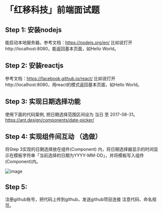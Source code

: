# 「红移科技」前端面试题


## Step 1: 安装nodejs

能启动本地服务器。参考文档：https://nodejs.org/en/
比如说打开http://localhost:8080，能返回基本页面，如Hello World。

## Step 2: 安装reactjs

参考文档：https://facebook.github.io/react/
比如说打开http://localhost:8080，用react的模式返回基本页面，如Hello World。

## Step 3: 实现日期选择功能
使用下面的代码案例, 把日期选择范围区间设为 当日 至 2017-08-31。
https://ant.design/components/date-picker/

## Step 4: 实现组件间互动 （选做）
将Step 3实现的日期选择放在组件(Component) <RedShiftDatePicker />内，将日期选择器显示的时间显示在模板字符串「当前选择的日期为YYYY-MM-DD」，并将模板写入组件(Component)<RedShiftDateDisplay />内。

![image](http://redshift.oss-cn-beijing.aliyuncs.com/demo/fe-interview.jpeg)

## Step 5:
注册github账号，把代码上传到github，发送github项目连接
注意代码、命名规范。
